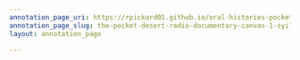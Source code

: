 ```yaml
---
annotation_page_uri: https://rpickard01.github.io/oral-histories-pocket-desert/annotations/the-pocket-desert-radio-documentary-canvas-1-syilx-relationships.json
annotation_page_slug: the-pocket-desert-radio-documentary-canvas-1-syilx-relationships
layout: annotation_page

---
```

